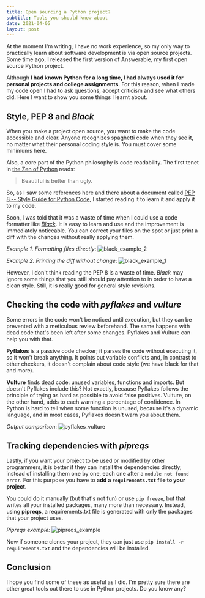 ```yaml
---
title: Open sourcing a Python project?
subtitle: Tools you should know about
date: 2021-04-05
layout: post
---
```

At the moment I'm writing, I have no work experience, so my only way to practically learn about software development is via open source projects. Some time ago, I released the first version of Answerable, my first open source Python project.


Although **I had known Python for a long time, I had always used it for personal projects and college assignments**. For this reason, when I made my code open I had to ask questions, accept criticism and see what others did. Here I want to show you some things I learnt about.

## Style, PEP 8 and *Black*

When you make a project open source, you want to make the code accessible and clear. Anyone recognizes spaghetti code when they see it, no matter what their personal coding style is. You must cover some minimums here. 

Also, a core part of the Python philosophy is code readability. The first tenet in [the Zen of Python](https://www.python.org/dev/peps/pep-0020/) reads:

> Beautiful is better than ugly.

So, as I saw some references here and there about a document called [PEP 8 -- Style Guide for Python Code](https://www.python.org/dev/peps/pep-0008/), I started reading it to learn it and apply it to my code.

Soon, I was told that it was a waste of time when I could use a code formatter like [*Black*](https://black.readthedocs.io/en/stable/index.html). It is easy to learn and use and the improvement is immediately noticeable. You can correct your files on the spot or just print a diff with the changes without really applying them.

*Example 1. Formatting files directly*:
![black_example_2](https://dev-to-uploads.s3.amazonaws.com/uploads/articles/rc8j9170aird32wn612z.png)

*Example 2. Printing the diff without change*:
![black_example_1](https://dev-to-uploads.s3.amazonaws.com/uploads/articles/ipgpe1xp7lwp51ilbnlt.png) 

However, I don't think reading the PEP 8 is a waste of time. _Black_ may ignore some things that you still should pay attention to in order to have a clean style. Still, it is really good for general style revisions.

## Checking the code  with _pyflakes_ and _vulture_

Some errors in the code won't be noticed until execution, but they can be prevented with a meticulous review beforehand. The same happens with dead code that's been left after some changes. Pyflakes and Vulture can help you with that.

**Pyflakes** is a passive code checker; it parses the code without executing it, so it won't break anything. It points out variable conflicts and, in contrast to other checkers, it doesn't complain about code style (we have black for that and more). 

**Vulture** finds dead code: unused variables, functions and imports. But doesn't Pyflakes include this? Not exactly, because Pyflakes follows the principle of trying as hard as possible to avoid false positives. Vulture, on the other hand, adds to each warning a percentage of confidence. In Python is hard to tell when some function is unused, because it's a dynamic language, and in most cases, Pyflakes doesn't warn you about them.

*Output comparison*:
![pyflakes_vulture](https://dev-to-uploads.s3.amazonaws.com/uploads/articles/ea8njerkkkq62a3sag98.png)

## Tracking dependencies with *pipreqs*

Lastly, if you want your project to be used or modified by other programmers, it is better if they can install the dependencies directly, instead of installing them one by one, each one after a `module not found error`. For this purpose you have to **add a `requirements.txt` file to your project**.

You could do it manually (but that's not fun) or use `pip freeze`, but that writes all your installed packages, many more than necessary. Instead, using **pipreqs**, a requirements.txt file is generated with only the packages that your project uses.

*Pipreqs example:*
![pipreqs_example](https://dev-to-uploads.s3.amazonaws.com/uploads/articles/rmiizodri4tibqrhaq32.png)

Now if someone clones your project, they can just use `pip install -r requirements.txt` and the dependencies will be installed.

## Conclusion

I hope you find some of these as useful as I did. I'm pretty sure there are other great tools out there to use in Python projects. Do you know any?